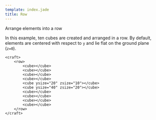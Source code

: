 ```yaml
---
template: index.jade
title: Row
---
```


Arrange elements into a row

In this example, ten cubes are created and arranged in a row. By default, elements are centered with respect to `y` and lie flat on the ground plane (`z=0`).

```craftml
<craft>
    <row>
        <cube></cube>
        <cube></cube>
        <cube></cube>
        <cube></cube>
        <cube ysize="20" zsize="10"></cube>
        <cube ysize="40" zsize="20"></cube>
        <cube></cube>
        <cube></cube>
        <cube></cube>
        <cube></cube>
    </row>
</craft>
```
